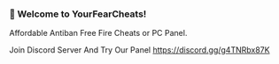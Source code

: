 ### 👋 Welcome to YourFearCheats!
Affordable Antiban Free Fire Cheats or PC Panel.

Join Discord Server And Try Our Panel https://discord.gg/g4TNRbx87K
